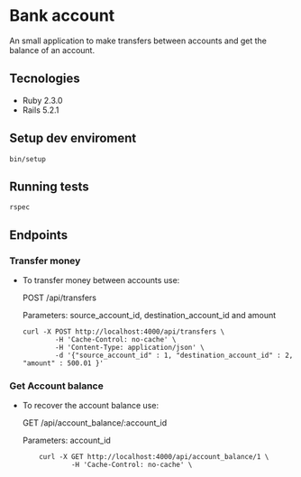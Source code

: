 # Bank account

An small application to make transfers between accounts and get the balance of
an account.

## Tecnologies

* Ruby 2.3.0
* Rails 5.2.1

## Setup dev enviroment

    bin/setup

## Running tests

    rspec

## Endpoints

### Transfer money

* To transfer money between accounts use:

    POST /api/transfers

    Parameters:
    source_account_id, destination_account_id and amount

    ```
    curl -X POST http://localhost:4000/api/transfers \
            -H 'Cache-Control: no-cache' \
            -H 'Content-Type: application/json' \
            -d '{"source_account_id" : 1, "destination_account_id" : 2, "amount" : 500.01 }'
    ```

### Get Account balance

* To recover the account balance use:

    GET /api/account_balance/:account_id

    Parameters:
    account_id

    ```
        curl -X GET http://localhost:4000/api/account_balance/1 \
                -H 'Cache-Control: no-cache' \
    ```
